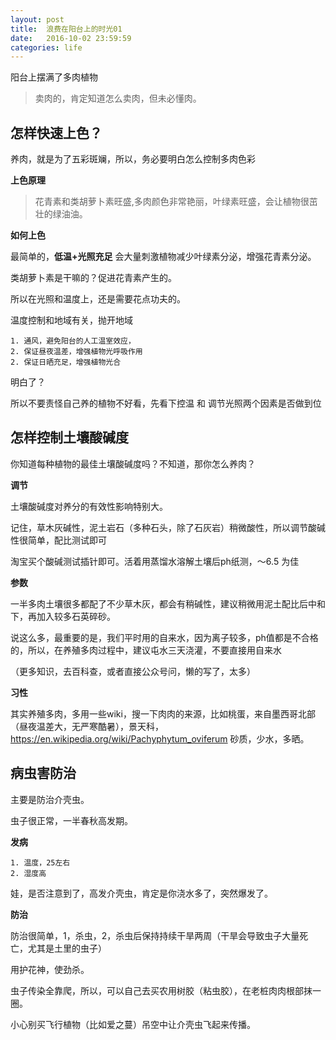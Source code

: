 ```yaml
---
layout: post
title:  浪费在阳台上的时光01
date:   2016-10-02 23:59:59
categories: life
---
```

阳台上摆满了多肉植物

> 卖肉的，肯定知道怎么卖肉，但未必懂肉。

## 怎样快速上色？

养肉，就是为了五彩斑斓，所以，务必要明白怎么控制多肉色彩

**上色原理**

> 花青素和类胡萝卜素旺盛,多肉颜色非常艳丽，叶绿素旺盛，会让植物很茁壮的绿油油。

**如何上色**

最简单的，__低温+光照充足__ 会大量刺激植物减少叶绿素分泌，增强花青素分泌。

类胡萝卜素是干嘛的？促进花青素产生的。

所以在光照和温度上，还是需要花点功夫的。

温度控制和地域有关，抛开地域

    1. 通风，避免阳台的人工温室效应，
    2. 保证昼夜温差，增强植物光呼吸作用
    2. 保证日晒充足，增强植物光合
    
明白了？

所以不要责怪自己养的植物不好看，先看下控温 和 调节光照两个因素是否做到位

## 怎样控制土壤酸碱度

你知道每种植物的最佳土壤酸碱度吗？不知道，那你怎么养肉？

**调节**

土壤酸碱度对养分的有效性影响特别大。

记住，草木灰碱性，泥土岩石（多种石头，除了石灰岩）稍微酸性，所以调节酸碱性很简单，配比测试即可

淘宝买个酸碱测试插针即可。活着用蒸馏水溶解土壤后ph纸测，～6.5 为佳

**参数**

一半多肉土壤很多都配了不少草木灰，都会有稍碱性，建议稍微用泥土配比后中和下，再加入较多石英碎砂。

说这么多，最重要的是，我们平时用的自来水，因为离子较多，ph值都是不合格的，所以，在养殖多肉过程中，建议屯水三天浇灌，不要直接用自来水

（更多知识，去百科查，或者直接公众号问，懒的写了，太多）

**习性**

其实养殖多肉，多用一些wiki，搜一下肉肉的来源，比如桃蛋，来自墨西哥北部（昼夜温差大，无严寒酷暑），景天科，https://en.wikipedia.org/wiki/Pachyphytum_oviferum
砂质，少水，多晒。

## 病虫害防治
 
 主要是防治介壳虫。
 
 虫子很正常，一半春秋高发期。
 
 **发病**
 
    1. 温度，25左右
    2. 湿度高
    
 娃，是否注意到了，高发介壳虫，肯定是你浇水多了，突然爆发了。

 
 **防治**
  
  防治很简单，1，杀虫，2，杀虫后保持持续干旱两周（干旱会导致虫子大量死亡，尤其是土里的虫子）
  
  用护花神，使劲杀。
  
  虫子传染全靠爬，所以，可以自己去买农用树胶（粘虫胶），在老桩肉肉根部抹一圈。
  
  小心别买飞行植物（比如爱之蔓）吊空中让介壳虫飞起来传播。
  
  
  























